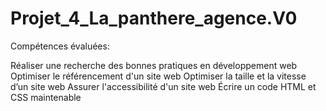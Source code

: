 # Projet_4_La_panthere_agence.V0

Compétences évaluées:

Réaliser une recherche des bonnes pratiques en développement web
Optimiser le référencement d'un site web
Optimiser la taille et la vitesse d’un site web
Assurer l'accessibilité d'un site web
Écrire un code HTML et CSS maintenable
